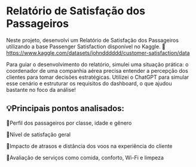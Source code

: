 # Relatório de Satisfação dos Passageiros

Neste projeto, desenvolvi um Relatório de Satisfação dos Passageiros utilizando a base Passenger Satisfaction disponível no Kaggle.
🔗 <https://www.kaggle.com/datasets/johndddddd/customer-satisfaction/data>

Para guiar o desenvolvimento do relatório, simulei uma situação prática: o coordenador de uma companhia aérea precisa entender a percepção dos clientes para tomar decisões estratégicas.
Utilizei o ChatGPT para simular esse cenário e estruturar os requisitos do dashboard, o que ajudou bastante no foco da análise!

## 💡Principais pontos analisados:
 🔹Perfil dos passageiros por classe, idade e gênero
 
 🔹Nível de satisfação geral
 
 🔹Impacto de atrasos e distância dos voos na experiência do cliente
 
 🔹Avaliação de serviços como comida, conforto, Wi-Fi e limpeza
